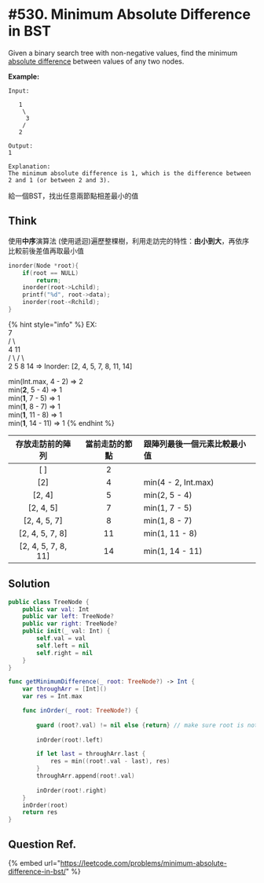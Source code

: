 # \#530. Minimum Absolute Difference in BST

Given a binary search tree with non-negative values, find the minimum [absolute difference](https://en.wikipedia.org/wiki/Absolute_difference) between values of any two nodes.

**Example:**

```text
Input:

   1
    \
     3
    /
   2

Output:
1

Explanation:
The minimum absolute difference is 1, which is the difference between 2 and 1 (or between 2 and 3).
```

給一個BST，找出任意兩節點相差最小的值

## Think

使用**中序**演算法 \(使用遞迴\)遍歷整棵樹，利用走訪完的特性：**由小到大**，再依序比較前後差值再取最小值

```c
inorder(Node *root){ 
    if(root == NULL)
        return;
    inorder(root->Lchild);
    printf("%d", root->data);
    inorder(root-<Rchild); 
}
```

{% hint style="info" %}
EX:          
           7  
        /     \  
      4        11  
    /  \       /  \  
   2    5   8    14         =&gt; Inorder: \[2, 4, 5, 7, 8, 11, 14\]  
  
min\(Int.max, 4 - 2\) =&gt; 2  
min\(**2**, 5 - 4\) =&gt; 1  
min\(**1**, 7 - 5\) =&gt; 1  
min\(**1**, 8 - 7\) =&gt; 1  
min\(**1**, 11 - 8\) =&gt; 1  
min\(**1**, 14 - 11\) =&gt; 1
{% endhint %}

| 存放走訪前的陣列 | 當前走訪的節點 | 跟陣列最後一個元素比較最小值 |
| :---: | :---: | :--- |
| \[ \] | 2 |  |
| \[2\] | 4 | min\(4 - 2, Int.max\) |
| \[2, 4\] | 5 | min\(2, 5 - 4\) |
| \[2, 4, 5\] | 7 | min\(1, 7 - 5\) |
| \[2, 4, 5, 7\] | 8 | min\(1, 8 - 7\) |
| \[2, 4, 5, 7, 8\] | 11 | min\(1, 11 - 8\) |
| \[2, 4, 5, 7, 8, 11\] | 14 | min\(1, 14 - 11\) |

## Solution

```swift
public class TreeNode {
    public var val: Int
    public var left: TreeNode?
    public var right: TreeNode?
    public init(_ val: Int) {
        self.val = val
        self.left = nil
        self.right = nil
    }
}

func getMinimumDifference(_ root: TreeNode?) -> Int {
    var throughArr = [Int]()
    var res = Int.max

    func inOrder(_ root: TreeNode?) {
    
        guard (root?.val) != nil else {return} // make sure root is not empty
        
        inOrder(root!.left)

        if let last = throughArr.last {
            res = min((root!.val - last), res)
        }
        throughArr.append(root!.val)
        
        inOrder(root!.right)
    }
    inOrder(root)
    return res
}
```

## Question Ref.

{% embed url="https://leetcode.com/problems/minimum-absolute-difference-in-bst/" %}



